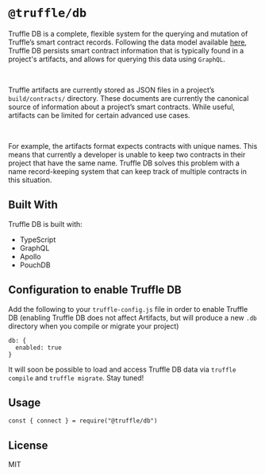 # `@truffle/db`

Truffle DB is a complete, flexible system for the querying and mutation
of Truffle’s smart contract records. Following the data model available [here](https://trufflesuite.github.io/artifact-updates/data-model.html),
Truffle DB persists smart contract information that is typically found in
a project's artifacts, and allows for querying this data using `GraphQL`.

</br>

Truffle artifacts are currently stored as JSON files in a project’s `build/contracts/`
directory. These documents are currently the canonical source of information about
a project’s smart contracts. While useful, artifacts can be limited for certain advanced
use cases.

</br>

For example, the artifacts format expects contracts with unique names.
This means that currently a developer is unable to keep two contracts in their project
that have the same name. Truffle DB solves this problem with a name record-keeping
system that can keep track of multiple contracts in this situation.

## Built With

Truffle DB is built with:
- TypeScript
- GraphQL
- Apollo
- PouchDB

## Configuration to enable Truffle DB

Add the following to your `truffle-config.js` file in order to enable Truffle DB
(enabling Truffle DB does not affect Artifacts, but will produce a new `.db`
directory when you compile or migrate your project)

```
db: {
  enabled: true
}
```

It will soon be possible to load and access Truffle DB data via `truffle compile` and `truffle migrate`.
Stay tuned!

## Usage

```
const { connect } = require("@truffle/db")

```

## License

MIT
